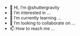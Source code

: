 - 👋 Hi, I’m @shuttergravity
- 👀 I’m interested in ...
- 🌱 I’m currently learning ...
- 💞️ I’m looking to collaborate on ...
- 📫 How to reach me ...

<!---
shuttergravity/shuttergravity is a ✨ special ✨ repository because its `README.md` (this file) appears on your GitHub profile.
You can click the Preview link to take a look at your changes.
--->
